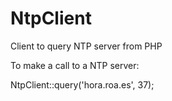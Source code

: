 # NtpClient
Client to query NTP server from PHP

To make a call to a NTP server:

NtpClient::query('hora.roa.es', 37);
